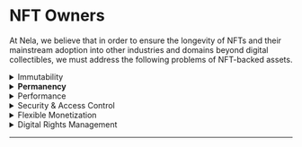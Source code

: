 # NFT Owners

At Nela, we believe that in order to ensure the longevity of NFTs and their mainstream adoption into other industries and domains beyond digital collectibles, we must address the following problems of NFT-backed assets.

<details>

<summary>Immutability</summary>

NFTs are only an ownership record system, they only maintain a link. Underlying assets must be stored off-chain. If the original file uploader can change the underlying assets (“pulling the rug”), the NFT loses its value. It is therefore crucial that the off-chain assets are immutable so that secondary owners of the NFT maintain the asset they originally purchased.

</details>

<details>

<summary><strong>Permanency</strong></summary>

NFT assets are stored off-chain, in some instances on decentralized storage and in others on centralized alternatives. In most cases, permanent storage requires the original uploader to support the storage of the file. Whatever the case may be, it is critical that NFT assets are permanently available online, losing access to an asset renders the NFT valueless.

</details>

<details>

<summary>Performance</summary>

For NFTs to gain mainstream adoption, it is crucial that their storage and delivery are comparable to that of the status quo. That means, high-speed download/upload in order to support high-performance applications such as 4K streaming, gaming and VR. Additionally infrastructure must be cater to any file type and file size.

</details>

<details>

<summary>Security &#x26; Access Control</summary>



Owners need control over who can access NFT assets and should be able to revoke access once given.

</details>

<details>

<summary>Flexible Monetization</summary>

Rentals, PPV, and limited-time rental are standard forms of licensing. Expanding NFTs to new domains requires having more than just an ownership transfer.

</details>

<details>

<summary>Digital Rights Management</summary>

Protecting assets on the end-user side is a vital aspect of content distribution. High-value content requires protection from piracy, duplication, and IP theft.

</details>

****
